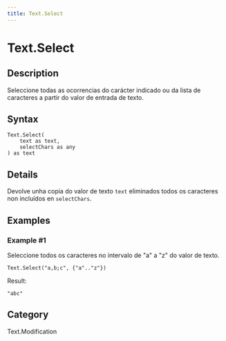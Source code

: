 ```yaml
---
title: Text.Select
---
```


# Text.Select


## Description

Seleccione todas as ocorrencias do carácter indicado ou da lista de caracteres a partir do valor de entrada de texto.


## Syntax

```powerquery
Text.Select(
    text as text,
    selectChars as any
) as text
```


## Details

Devolve unha copia do valor de texto <code>text</code> eliminados todos os caracteres non incluídos en <code>selectChars</code>.  


## Examples

### Example #1 
Seleccione todos os caracteres no intervalo de &#34;a&#34; a &#34;z&#34; do valor de texto.
```powerquery
Text.Select("a,b;c", {"a".."z"})
```

Result: 
```powerquery
"abc"
```




## Category
Text.Modification
